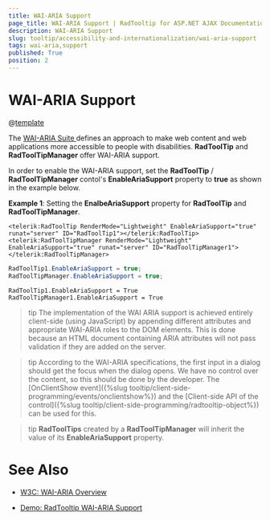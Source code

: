 ```yaml
---
title: WAI-ARIA Support
page_title: WAI-ARIA Support | RadTooltip for ASP.NET AJAX Documentation
description: WAI-ARIA Support
slug: tooltip/accessibility-and-internationalization/wai-aria-support
tags: wai-aria,support
published: True
position: 2
---
```


# WAI-ARIA Support

@[template](/_templates/common/wai-aria-templates.md#intro-two-controls "control1: RadToolTip, control2: RadToolTipManager")


The [WAI-ARIA Suite	](http://www.w3.org/WAI/intro/aria) defines an approach to make web content and web applications more accessible to people with disabilities. **RadToolTip** and **RadToolTipManager** offer WAI-ARIA support.

In order to enable the WAI-ARIA support, set the **RadToolTip** / **RadToolTipManager** contol's **EnableAriaSupport** property to **true** as shown in the example below.

**Example 1**: Setting the **EnalbeAriaSupport** property for **RadToolTip** and **RadToolTipManager**.



````ASP.NET
<telerik:RadToolTip RenderMode="Lightweight" EnableAriaSupport="true" runat="server" ID="RadToolTip1"></telerik:RadToolTip>
<telerik:RadToolTipManager RenderMode="Lightweight" EnableAriaSupport="true" runat="server" ID="RadToolTipManager1"></telerik:RadToolTipManager>
````
````C#
RadToolTip1.EnableAriaSupport = true;
RadToolTipManager.EnableAriaSupport = true;
````
````VB
RadToolTip1.EnableAriaSupport = True
RadToolTipManager1.EnableAriaSupport = True
````



>tip The implementation of the WAI ARIA support is achieved entirely client-side (using JavaScript) by appending different attributes and appropriate WAI-ARIA roles to the DOM elements. This is done because an HTML document containing ARIA attributes will not pass validation if they are added on the server.



>tip According to the WAI-ARIA specifications, the first input in a dialog should get the focus when the dialog opens. We have no control over the content, so this should be done by the developer. The [OnClientShow event]({%slug tooltip/client-side-programming/events/onclientshow%}) and the [Client-side API of the control]({%slug tooltip/client-side-programming/radtooltip-object%}) can be used for this.



>tip  **RadToolTips** created by a **RadToolTipManager** will inherit the value of its **EnableAriaSupport** property.



# See Also

 * [W3C: WAI-ARIA Overview](http://www.w3.org/WAI/intro/aria)

 * [Demo: RadTooltip WAI-ARIA Support](http://demos.telerik.com/aspnet-ajax/tooltip/examples/waiariasupport/defaultcs.aspx)
